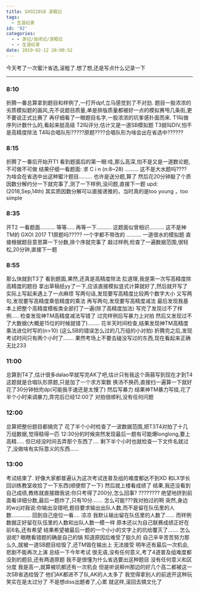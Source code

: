 ```yaml
---
title: GXOI2018 滚粗记
tags:
  - 生涯纪录
id: '92'
categories:
  - - 游记/自闭记/滚粗记
  - - 生涯纪录
date: 2019-02-12 20:00:52
---
```


今天考了一次蜜汁省选,滚粗了.想了想,还是写点什么记录一下

* * *

### 8:10

折腾一番总算拿到题目和样例了,一打开dpf,立马感觉到了不对劲. 题目一股浓浓的劣质模拟题的画风,先不说题目质量,单是排版质量都被好一点的模拟赛甩几条街,更不要说正式比赛了 再仔细看了一眼题目名字,一股浓浓的坑爹感扑面而来. T1叫做序列计数什么的,看起来挺高级 T2叫评分,估计又是一道SB模拟题 T3就叫DIV,怕不是高精度除法 T4叫合唱队形?????原题????合唱队形为啥会出在省选中??????

### 8:15

折腾了一番后开始开T1 看到题面后的第一眼:哇,那么高深,怕不是又是一道数论题,不可做不可做 结果仔细一看题面: 求 C i n (n:8~28) ......... 这不是大水题吗???? 为啥会在省选中出这种蜜汁题目......... 也许是送分题,算了 然后花20分钟敲了个质因数分解约分一下就完事了,测了一下样例,没问题,直接下一题 upd:(2018,Sep,14th) 其实质因数分解可以直接递推的，当时真的是too young ，too simple

### 8:35

开T2 一看题面.......... 等等..... 再等一下.......... 这题面似曾相识.......... 这不是神TM的 GXOI 2017 T1原题吗????? 一个字都不带改的 .......... 一道很水的模拟题 直接根据题目意思算一下分数,排个序就完事了 敲过样例,检查了一遍数据范围,很轻松,20分钟,直接下一题

### 8:55

那么快就到T3了 看到题面,果然,还真是高精度除法 肛道理,我是第一次写高精度除高精度的题目 拿出草稿纸yy了一下,应该直接模拟竖式计算就好了,然后就开写了 实际上写起来遇上了一点麻烦 写两句话,发现要写高精度比较两个数字大小 又写两句,发现要写高精度乘低精度的乘法 再写两句,发现要写高精度减法 最后发现我基本上把整个高精度模板类全部打了一遍(除了高精度加法) 写完了发现过不了样例..... 检查发现神TM高精度减法写错了 过完样例后写暴力上对拍 然后又发现过不了大数据(大概是15位的时候就错了)........ 花半天时间检查,结果发现神TM高精度乘法进位时写的(n>10) (这么SB的错误怎么过的几万组的小对拍) 折腾完之后,发现考试时间只有两个小时了....... 果然考场上不要去碰没写过的东西,现在看起来正确无比233

### 11:00

总算到T4了,估计很多dalao早就写完AK了吧,估计只有我这个蒟蒻写到现在才到T4 这题就是合唱队形原题,只是加了一个求方案数 换汤不换药,直接扫一遍算一下就好 花了30分钟拍完dp(可能我手速还是太慢了) 然后写暴力 结果神TM暴力写挂,花了半个小时来调暴力,弄完后已经12:00了 对拍很顺利,没有任何问题

### 12:00

总算把整份题目都搞完了 花了半个小时检查了一波数据范围,把T3T4对拍了十几万组数据,觉得稳得一匹 12:30分的时候突然发现最后一题有可能爆longlong,要上高精..... 但已经没时间去弄那个东西了.... 剩下半个小时也就检查一下文件名就过了,没做啥有实际意义的东西......

### 13:00

考试结束了. 好像大家都普遍认为这次考试连普及组的难度都达不到XD 和LX学长回训练教室收拾了一下东西(顺便颓了一下) 然后就上楼看成绩了 结果,我还没看到自己成绩,教练就直接跟我说:你只考得了200分,怎么回事? ???????? 绝望地挤到前面看详细分数,最后一题炸了,只有10分....... 怎么可能???我对拍过的啊 突然,身边的wzj对我说:你输出没错吧,题目要求输出出队人数,而不是留在队伍里的人数............. 回到自己座位一看.... 凉凉 我默认输出留在队伍里的人数了...... 而样例数据正好留在队伍里的人数和出队人数一模一样 原本还以为自己联赛成绩正好在前6名,还有希望 结果希望被最后一题的一个小小的文字上的坑给覆灭了....... 怎么说呢? 眼瞎看错题的确是自己的锅 知道原因后难受了挺久的 自己辛辛苦苦努力那么久,就被一道SB题目给毁了,还TM毁在输出上 无法接受 明年还有最后一次机会,悲剧不能再次上演 总结一下今年考试 很无语,没有任何意义,考了4道普及组难度都没到的题目,还有两道原题 我不是很懂为什么省选要出这种题目 没有任何意义和区分度 我是高一,就算被坑都还有一次机会 但是听说柳州那边的好几个高二都被这一次SB省选给毁了 他们AK都进不了队,AK的人太多了 我觉得拿别人的前途开这种玩笑实在是太过分了 不是想diss出题者了,心累 就这样,滚回去搞文化了